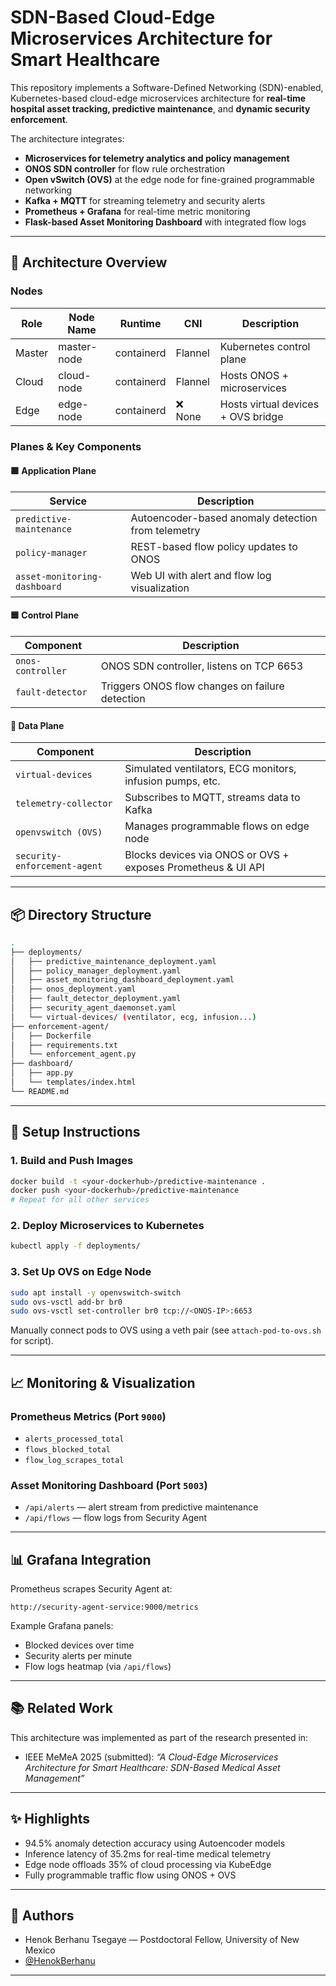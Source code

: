 # SDN-Based Cloud-Edge Microservices Architecture for Smart Healthcare

This repository implements a Software-Defined Networking (SDN)-enabled, Kubernetes-based cloud-edge microservices architecture for **real-time hospital asset tracking, predictive maintenance**, and **dynamic security enforcement**.

The architecture integrates:

- **Microservices for telemetry analytics and policy management**
- **ONOS SDN controller** for flow rule orchestration
- **Open vSwitch (OVS)** at the edge node for fine-grained programmable networking
- **Kafka + MQTT** for streaming telemetry and security alerts
- **Prometheus + Grafana** for real-time metric monitoring
- **Flask-based Asset Monitoring Dashboard** with integrated flow logs

---

## 🚀 Architecture Overview

### Nodes
| Role        | Node Name     | Runtime    | CNI        | Description                             |
|-------------|---------------|------------|------------|-----------------------------------------|
| Master      | master-node   | containerd | Flannel    | Kubernetes control plane                |
| Cloud       | cloud-node    | containerd | Flannel    | Hosts ONOS + microservices              |
| Edge        | edge-node     | containerd | ❌ None     | Hosts virtual devices + OVS bridge      |

### Planes & Key Components

#### 🟩 Application Plane
| Service | Description |
|---------|-------------|
| `predictive-maintenance` | Autoencoder-based anomaly detection from telemetry |
| `policy-manager`         | REST-based flow policy updates to ONOS |
| `asset-monitoring-dashboard` | Web UI with alert and flow log visualization |

#### 🟦 Control Plane
| Component       | Description |
|------------------|-------------|
| `onos-controller` | ONOS SDN controller, listens on TCP 6653 |
| `fault-detector` | Triggers ONOS flow changes on failure detection |

#### 🔵 Data Plane
| Component         | Description |
|------------------|-------------|
| `virtual-devices` | Simulated ventilators, ECG monitors, infusion pumps, etc. |
| `telemetry-collector` | Subscribes to MQTT, streams data to Kafka |
| `openvswitch (OVS)` | Manages programmable flows on edge node |
| `security-enforcement-agent` | Blocks devices via ONOS or OVS + exposes Prometheus & UI API |

---

## 📦 Directory Structure

```bash
.
├── deployments/
│   ├── predictive_maintenance_deployment.yaml
│   ├── policy_manager_deployment.yaml
│   ├── asset_monitoring_dashboard_deployment.yaml
│   ├── onos_deployment.yaml
│   ├── fault_detector_deployment.yaml
│   ├── security_agent_daemonset.yaml
│   └── virtual-devices/ (ventilator, ecg, infusion...)
├── enforcement-agent/
│   ├── Dockerfile
│   ├── requirements.txt
│   └── enforcement_agent.py
├── dashboard/
│   ├── app.py
│   └── templates/index.html
└── README.md
```

---

## 🔧 Setup Instructions

### 1. Build and Push Images
```bash
docker build -t <your-dockerhub>/predictive-maintenance .
docker push <your-dockerhub>/predictive-maintenance
# Repeat for all other services
```

### 2. Deploy Microservices to Kubernetes
```bash
kubectl apply -f deployments/
```

### 3. Set Up OVS on Edge Node
```bash
sudo apt install -y openvswitch-switch
sudo ovs-vsctl add-br br0
sudo ovs-vsctl set-controller br0 tcp://<ONOS-IP>:6653
```

Manually connect pods to OVS using a veth pair (see `attach-pod-to-ovs.sh` for script).

---

## 📈 Monitoring & Visualization

### Prometheus Metrics (Port `9000`)
- `alerts_processed_total`
- `flows_blocked_total`
- `flow_log_scrapes_total`

### Asset Monitoring Dashboard (Port `5003`)
- `/api/alerts` — alert stream from predictive maintenance
- `/api/flows` — flow logs from Security Agent

---

## 📊 Grafana Integration

Prometheus scrapes Security Agent at:
```
http://security-agent-service:9000/metrics
```

Example Grafana panels:
- Blocked devices over time
- Security alerts per minute
- Flow logs heatmap (via `/api/flows`)

---

## 📚 Related Work

This architecture was implemented as part of the research presented in:
- IEEE MeMeA 2025 (submitted): *“A Cloud-Edge Microservices Architecture for Smart Healthcare: SDN-Based Medical Asset Management”*

---

## ✨ Highlights

- 94.5% anomaly detection accuracy using Autoencoder models
- Inference latency of 35.2ms for real-time medical telemetry
- Edge node offloads 35% of cloud processing via KubeEdge
- Fully programmable traffic flow using ONOS + OVS

---

## 🧠 Authors

- Henok Berhanu Tsegaye — Postdoctoral Fellow, University of New Mexico  
- [@HenokBerhanu](https://github.com/HenokBerhanu)

---